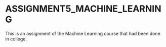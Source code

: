 # ASSIGNMENT5_MACHINE_LEARNING
This is an assignment of the Machine Learning course that had been done in college.
